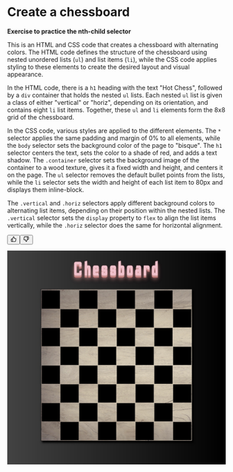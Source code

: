 # **Create a chessboard** 
**Exercise to practice the nth-child selector**


<div class="relative flex w-[calc(100%-50px)] flex-col gap-1 md:gap-3 lg:w-[calc(100%-115px)]"><div class="flex flex-grow flex-col gap-3"><div class="min-h-[20px] flex flex-col items-start gap-4 whitespace-pre-wrap"><div class="markdown prose w-full break-words dark:prose-invert dark"><p>This is an HTML and CSS code that creates a chessboard with alternating colors. The HTML code defines the structure of the chessboard using nested unordered lists (<code>ul</code>) and list items (<code>li</code>), while the CSS code applies styling to these elements to create the desired layout and visual appearance.</p><p>In the HTML code, there is a <code>h1</code> heading with the text "Hot Chess", followed by a <code>div</code> container that holds the nested <code>ul</code> lists. Each nested <code>ul</code> list is given a class of either "vertical" or "horiz", depending on its orientation, and contains eight <code>li</code> list items. Together, these <code>ul</code> and <code>li</code> elements form the 8x8 grid of the chessboard.</p><p>In the CSS code, various styles are applied to the different elements. The <code>*</code> selector applies the same padding and margin of 0% to all elements, while the <code>body</code> selector sets the background color of the page to "bisque". The <code>h1</code> selector centers the text, sets the color to a shade of red, and adds a text shadow. The <code>.container</code> selector sets the background image of the container to a wood texture, gives it a fixed width and height, and centers it on the page. The <code>ul</code> selector removes the default bullet points from the lists, while the <code>li</code> selector sets the width and height of each list item to 80px and displays them inline-block.</p><p>The <code>.vertical</code> and <code>.horiz</code> selectors apply different background colors to alternating list items, depending on their position within the nested lists. The <code>.vertical</code> selector sets the <code>display</code> property to <code>flex</code> to align the list items vertically, while the <code>.horiz</code> selector does the same for horizontal alignment.</p></div></div></div><div class="flex justify-between"><div class="text-gray-400 flex self-end lg:self-center justify-center mt-2 gap-3 md:gap-4 lg:gap-1 lg:absolute lg:top-0 lg:translate-x-full lg:right-0 lg:mt-0 lg:pl-2 visible"><button class="p-1 rounded-md hover:bg-gray-100 hover:text-gray-700 dark:text-gray-400 dark:hover:bg-gray-700 dark:hover:text-gray-200 disabled:dark:hover:text-gray-400"><svg stroke="currentColor" fill="none" stroke-width="2" viewBox="0 0 24 24" stroke-linecap="round" stroke-linejoin="round" class="h-4 w-4" height="1em" width="1em" xmlns="http://www.w3.org/2000/svg"><path d="M14 9V5a3 3 0 0 0-3-3l-4 9v11h11.28a2 2 0 0 0 2-1.7l1.38-9a2 2 0 0 0-2-2.3zM7 22H4a2 2 0 0 1-2-2v-7a2 2 0 0 1 2-2h3"></path></svg></button><button class="p-1 rounded-md hover:bg-gray-100 hover:text-gray-700 dark:text-gray-400 dark:hover:bg-gray-700 dark:hover:text-gray-200 disabled:dark:hover:text-gray-400"><svg stroke="currentColor" fill="none" stroke-width="2" viewBox="0 0 24 24" stroke-linecap="round" stroke-linejoin="round" class="h-4 w-4" height="1em" width="1em" xmlns="http://www.w3.org/2000/svg"><path d="M10 15v4a3 3 0 0 0 3 3l4-9V2H5.72a2 2 0 0 0-2 1.7l-1.38 9a2 2 0 0 0 2 2.3zm7-13h2.67A2.31 2.31 0 0 1 22 4v7a2.31 2.31 0 0 1-2.33 2H17"></path></svg></button></div></div></div>


![mock](/img/chess.jpeg)
